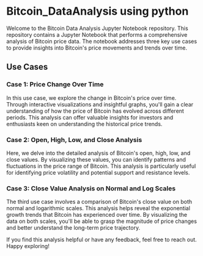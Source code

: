 # Bitcoin_DataAnalysis using python

Welcome to the Bitcoin Data Analysis Jupyter Notebook repository. This repository contains a Jupyter Notebook that performs a comprehensive analysis of Bitcoin price data. The notebook addresses three key use cases to provide insights into Bitcoin's price movements and trends over time.

## Use Cases

### Case 1: Price Change Over Time
In this use case, we explore the change in Bitcoin's price over time. Through interactive visualizations and insightful graphs, you'll gain a clear understanding of how the price of Bitcoin has evolved across different periods. This analysis can offer valuable insights for investors and enthusiasts keen on understanding the historical price trends.

### Case 2: Open, High, Low, and Close Analysis
Here, we delve into the detailed analysis of Bitcoin's open, high, low, and close values. By visualizing these values, you can identify patterns and fluctuations in the price range of Bitcoin. This analysis is particularly useful for identifying price volatility and potential support and resistance levels.

### Case 3: Close Value Analysis on Normal and Log Scales
The third use case involves a comparison of Bitcoin's close value on both normal and logarithmic scales. This analysis helps reveal the exponential growth trends that Bitcoin has experienced over time. By visualizing the data on both scales, you'll be able to grasp the magnitude of price changes and better understand the long-term price trajectory.

If you find this analysis helpful or have any feedback, feel free to reach out. Happy exploring!
